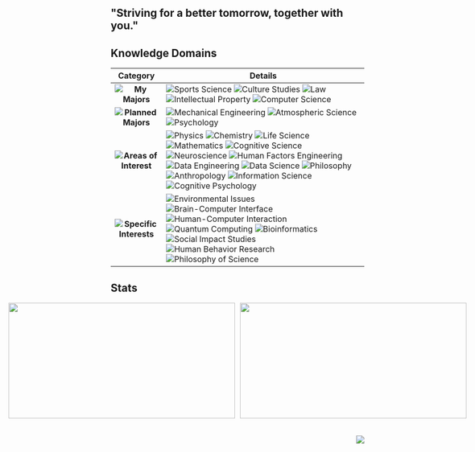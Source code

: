 ## "Striving for a better tomorrow, together with you."

## Knowledge Domains

| **Category** | **Details** |
|:------------:|-------------|
| **![My Majors](https://img.shields.io/badge/My%20Majors-EAF4FB?style=flat-square)** | ![Sports Science](https://img.shields.io/badge/Sports%20Science-A8E1DB?style=flat-square) ![Culture Studies](https://img.shields.io/badge/Culture%20Studies-A8E1DB?style=flat-square) ![Law](https://img.shields.io/badge/Law-A8E1DB?style=flat-square) ![Intellectual Property](https://img.shields.io/badge/Intellectual%20Property-A8E1DB?style=flat-square) ![Computer Science](https://img.shields.io/badge/Computer%20Science-C1B3F2?style=flat-square) |
| **![Planned Majors](https://img.shields.io/badge/Planned%20Majors-EAF4FB?style=flat-square)** | ![Mechanical Engineering](https://img.shields.io/badge/Mechanical%20Engineering-FFCBDF?style=flat-square) ![Atmospheric Science](https://img.shields.io/badge/Atmospheric%20Science-FFCBDF?style=flat-square) ![Psychology](https://img.shields.io/badge/Psychology-FFCBDF?style=flat-square) |
| **![Areas of Interest](https://img.shields.io/badge/Areas%20of%20Interest-EAF4FB?style=flat-square)** | ![Physics](https://img.shields.io/badge/Physics-A8E1DB?style=flat-square) ![Chemistry](https://img.shields.io/badge/Chemistry-A8E1DB?style=flat-square) ![Life Science](https://img.shields.io/badge/Life%20Science-A8E1DB?style=flat-square) ![Mathematics](https://img.shields.io/badge/Mathematics-A8E1DB?style=flat-square) ![Cognitive Science](https://img.shields.io/badge/Cognitive%20Science-C1B3F2?style=flat-square) ![Neuroscience](https://img.shields.io/badge/Neuroscience-C1B3F2?style=flat-square) ![Human Factors Engineering](https://img.shields.io/badge/Human%20Factors%20Engineering-C1B3F2?style=flat-square) ![Data Engineering](https://img.shields.io/badge/Data%20Engineering-EAF4FB?style=flat-square) ![Data Science](https://img.shields.io/badge/Data%20Science-EAF4FB?style=flat-square) ![Philosophy](https://img.shields.io/badge/Philosophy-EAF4FB?style=flat-square) ![Anthropology](https://img.shields.io/badge/Anthropology-EAF4FB?style=flat-square) ![Information Science](https://img.shields.io/badge/Information%20Science-EAF4FB?style=flat-square) ![Cognitive Psychology](https://img.shields.io/badge/Cognitive%20Psychology-EAF4FB?style=flat-square) |
| **![Specific Interests](https://img.shields.io/badge/Specific%20Interests-EAF4FB?style=flat-square)** | ![Environmental Issues](https://img.shields.io/badge/Environmental%20Issues-EAF4FB?style=flat-square) ![Brain-Computer Interface](https://img.shields.io/badge/Brain--Computer%20Interface-EAF4FB?style=flat-square) ![Human-Computer Interaction](https://img.shields.io/badge/Human--Computer%20Interaction-EAF4FB?style=flat-square) ![Quantum Computing](https://img.shields.io/badge/Quantum%20Computing-EAF4FB?style=flat-square) ![Bioinformatics](https://img.shields.io/badge/Bioinformatics-EAF4FB?style=flat-square) ![Social Impact Studies](https://img.shields.io/badge/Social%20Impact%20Studies-EAF4FB?style=flat-square) ![Human Behavior Research](https://img.shields.io/badge/Human%20Behavior%20Research-EAF4FB?style=flat-square) ![Philosophy of Science](https://img.shields.io/badge/Philosophy%20of%20Science-EAF4FB?style=flat-square) |

## Stats
<div align="center" style="display: flex; justify-content: center;">
  <div style="margin-right: 10px;">
    <img src="https://github-readme-stats.vercel.app/api?username=allenkang92&show_icons=true&theme=buefy" width="450" height="230">
  </div>
  <div>
    <img src="https://github-readme-stats.vercel.app/api/top-langs/?username=allenkang92&layout=compact&theme=buefy" width="450" height="230">
  </div>
</div>

<div align="right">
  <br><br>
  <img src="https://hits.seeyoufarm.com/api/count/incr/badge.svg?url=https%3A%2F%2Fgithub.com%2Fallenkang92%2Fkaggle-badge&count_bg=%23A8E1DB&title_bg=%23555555&icon=&icon_color=%23A8E1DB&title=hits&edge_flat=false">
</div>

